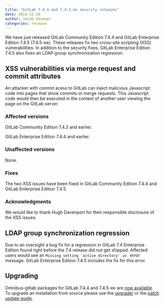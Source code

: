 ```yaml
---
title: "GitLab 7.4.4 and 7.4.5-ee security releases"
date: 2014-11-20
author: Jacob Vosmaer
categories: release
---
```


We have just released GitLab Community Edition 7.4.4 and GitLab Enterprise Edition 7.4.5 (7.4.5-ee).
These releases fix two cross-site scripting (XSS) vulnerabilities.
In addition to the security fixes, GitLab Enterprise Edition 7.4.5 also fixes an LDAP group synchronization regression.

<!--more-->

## XSS vulnerabilities via merge request and commit attributes

An attacker with commit acess to GitLab can inject malicious Javascript code into pages that show commits or merge requests.
This Javascript code would then be executed in the context of another user viewing the page on the GitLab server.

### Affected versions

GitLab Community Edition 7.4.3 and earlier.

GitLab Enterprise Edition 7.4.4 and earlier.

### Unaffected versions

None.

### Fixes

The two XSS issues have been fixed in GitLab Community Edition 7.4.4 and GitLab
Enterprise Edition 7.4.5.

### Acknowledgments

We would like to thank Hugh Davenport for their responsible disclosure of the XSS issues.

## LDAP group synchronization regression

Due to an oversight a bug fix for a regression in GitLab 7.4 Enterprise Edition found right before the 7.4 release did not get shipped.
Affected users would see an `Missing setting 'active_directory' in ` error message.
GitLab Enterprise Edition 7.4.5 includes the fix for this error.

## Upgrading

Omnibus-gitlab packages for GitLab 7.4.4 and 7.4.5-ee are [now
available](https://about.gitlab.com/downloads/). To upgrade an installation
from source please use the
[upgrader](http://doc.gitlab.com/ce/update/upgrader.html) or the [patch update
guide](http://doc.gitlab.com/ce/update/patch_versions.html).
